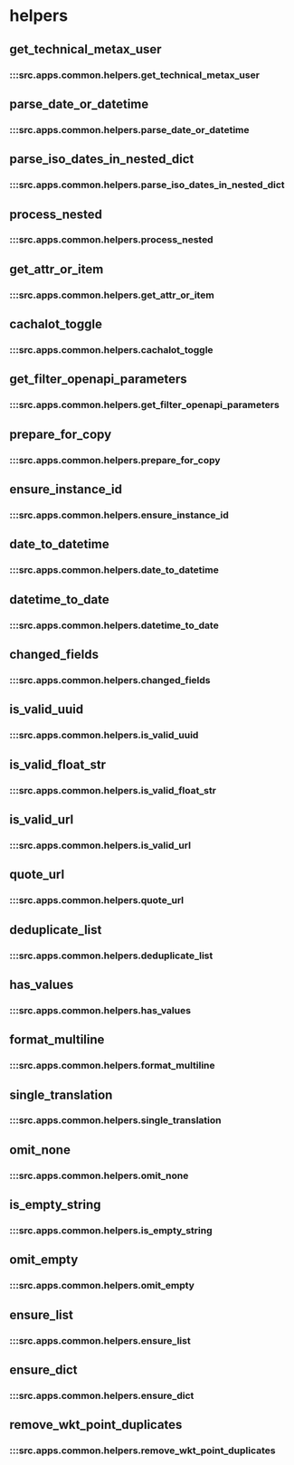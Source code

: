 # helpers

## get_technical_metax_user

### :::src.apps.common.helpers.get_technical_metax_user

## parse_date_or_datetime

### :::src.apps.common.helpers.parse_date_or_datetime

## parse_iso_dates_in_nested_dict

### :::src.apps.common.helpers.parse_iso_dates_in_nested_dict

## process_nested

### :::src.apps.common.helpers.process_nested

## get_attr_or_item

### :::src.apps.common.helpers.get_attr_or_item

## cachalot_toggle

### :::src.apps.common.helpers.cachalot_toggle

## get_filter_openapi_parameters

### :::src.apps.common.helpers.get_filter_openapi_parameters

## prepare_for_copy

### :::src.apps.common.helpers.prepare_for_copy

## ensure_instance_id

### :::src.apps.common.helpers.ensure_instance_id

## date_to_datetime

### :::src.apps.common.helpers.date_to_datetime

## datetime_to_date

### :::src.apps.common.helpers.datetime_to_date

## changed_fields

### :::src.apps.common.helpers.changed_fields

## is_valid_uuid

### :::src.apps.common.helpers.is_valid_uuid

## is_valid_float_str

### :::src.apps.common.helpers.is_valid_float_str

## is_valid_url

### :::src.apps.common.helpers.is_valid_url

## quote_url

### :::src.apps.common.helpers.quote_url

## deduplicate_list

### :::src.apps.common.helpers.deduplicate_list

## has_values

### :::src.apps.common.helpers.has_values

## format_multiline

### :::src.apps.common.helpers.format_multiline

## single_translation

### :::src.apps.common.helpers.single_translation

## omit_none

### :::src.apps.common.helpers.omit_none

## is_empty_string

### :::src.apps.common.helpers.is_empty_string

## omit_empty

### :::src.apps.common.helpers.omit_empty

## ensure_list

### :::src.apps.common.helpers.ensure_list

## ensure_dict

### :::src.apps.common.helpers.ensure_dict

## remove_wkt_point_duplicates

### :::src.apps.common.helpers.remove_wkt_point_duplicates

